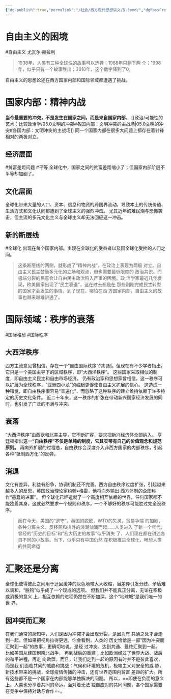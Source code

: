 ```yaml
---
{"dg-publish":true,"permalink":"/社会/西方现代思想讲义/5.3end/","dgPassFrontmatter":true}
---
```



# 自由主义的困境
#自由主义 
尤瓦尔·赫拉利
>1938年，⼈类有三种全球性的故事可以选择；1968年只剩下两 个；1998年，似乎只有⼀个故事胜出；2018年，这个数字降到了0。

自由主义的思想论述在西方国家内部和国际领域都遭遇了挑战。
# 国家内部：精神内战
**当今最重要的冲突，不是发生在国家之间，而是来自国家内部**。
[[政治/可能性的艺术：比较政治学/05.0文明的冲突#各国内部：文明冲突的主战场\|05.0文明的冲突#各国内部：文明冲突的主战场]]
同一个国家内部在很多大问题上都存在着针锋相对的两极对立。
## 经济层面
#贫富差距问题 #平等 
全球化中，国家之间的贫富差距缩小了；但国家内部阶层不平等却加剧了。
## 文化层面
全球化带来大量的人口、资本、信息和物资的跨国界流动，导致本土的传统价值、生活方式和文化认同都遭到了全球主义的强烈冲击。
尤其近年的难民潮与恐怖袭击，但主流的多元文化主义与全球主义却无法回应这一冲击。
## 新的断层线
#全球化 
出现在每个国家内部。出现在全球化的受益者以及因全球化受挫的人们之间。
>这条断层线的两侧，就形成了“精神内战”，在政治上表现为两极 对⽴。⾃由主义⺠主⿎励多元化的⽴场和观点，但也需要最低限度的 政治共识。⽽极端分裂的⺠意会让⾃由⺠主政治陷⼊严重的困境。政 治学家最近⼏年发现，欧美国家出现了“⺠主衰退”，这在过去都是在 那些刚刚完成⺠主转型的国家才会发⽣的事情。到了现在，哪怕在⻄ ⽅国家内部，⾃由主义的故事也越来越难讲通了。

# 国际领域：秩序的衰落
#国际格局 #国际秩序
## 大西洋秩序
西方主流意见曾相信，存在一个“自由国际秩序”的机制。但现在有不少学者指出，它只是一个美国主导下的区域秩序，即“大西洋秩序”。
这些国家采取相似的制度，即自由主义民主和自由市场经济。
仍有政治家和思想家曾相信，这一秩序可以扩展为全球秩序，“亚洲四小龙”的崛起更促使自由主义扩展的信心。
这造成一种错觉，即自由秩序很容易“普遍化”，而忽略了这种秩序的建立维持依赖于许多特定的历史文化条件。
近二十年来，这一秩序的扩张在带动新兴国家经济发展的同时，也引发了广泛的不满与冲突。
## 衰落
“大西洋秩序”由西欧和北美主导，它不断扩容，要求把新兴经济体全部纳入。
亨廷顿指出**这一“自由秩序”不仅是单纯的制度，它其实带有自己的价值观念和规范原则。** 
再向外扩展的过程总，自由秩序会深度介入非西方国家的内部秩序，引起各种“抵制西方化”的反弹。

## 消退
⽂化有差异，利益有纷争，协调机制还不完善。西方自由秩序过度扩张，引起越来越多人的反思，英国政治理论家约翰•格雷，他将向外输出 ⻄⽅体制的企图称作“愚蠢的进军”。
但全球化已经造就了一个高度相互依赖的世界，任何国家都不能独善其身，这就必然要求一个规则和秩序，一个不够好的秩序可能胜过完全没秩序。
>⽽在今天，美国的“退守”，英国的脱欧，WTO的失灵，贸易争端 的加剧，各种分离主义、反移⺠和排外的浪潮汹涌⽽起……⼈类进⼊ 了新⼀个年代，曾经的“历史的⽬标”和“宏⼤历史的故事”似乎消失 了，⼈们现在都在讲述各⾃不同的⼩故事。当下，似乎只有中国仍然 在积极推进全球化，畅想⼈类的共同命运

# 汇聚还是分离
全球化使得彼此之间用于迂回缓冲的灰色地带大大收缩，当差异引发分歧、矛盾难以调和，“脱钩”似乎成了一个现成的选项。
但我们并不能真正分离，⽆论在积极或消极的意义 上，相互依赖的进程仍然在不断加深。这个“地球城”是我们唯⼀的世 界。
## 因冲突而汇聚
在我们通常的感知中，⼈们是因为冲突才会出现分裂，是因为有 共通之处才会⾛到⼀起。但如果把视⾓拉得更远，你会看到，⼈类的 历史恰恰是⼀部“因为冲突⽽汇聚到⼀起”的故事，更确切地说，是经 过冲突、达到共通、最终汇聚到⼀起。
⽐如美国从建国到南北战争， 再到战后的重建；⽐如欧洲经过了世界⼤战、战后的和平进程，再⾛ 向欧盟。⽽且，让我们⾛到⼀起的原因有时并不是彼此喜欢，⽽是我 们⾯临共同的威胁和挑战：⽓候和环境的危机，极端主义对安全的威 胁，新技术带来的挑战，全球疫情传播的冲击，还有世界范围内贫富 差距的扩⼤。所有这些都不是⼀个国家在内部能够单独解决的问题。 所以，==即使在负⾯的意义上，⼈类也分享着共同的命运。⾯对着⽆法 独⾃应对的共同问题，各个国家需要在竞争中保持对话与合作==。